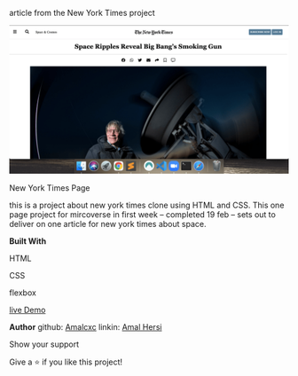 article from the New York Times project 


<img src="full-project/images/Screen Shot 2021-02-19 at 9.32.35 PM.png">

New York Times Page

this is a project about new york times clone using HTML and CSS. This one page project for mircoverse in first week – completed 19 feb – sets out to deliver on one article for new york times about space.






**Built With**

HTML

CSS

flexbox

[live Demo](https://amalcxc.github.io/New-York-Times/)
 




**Author**
 github: [Amalcxc](https://github.com/Amalcxc)
 linkin: [Amal Hersi](https://www.linkedin.com/in/amal-hersi-a29583205/)
 
 
 


Show your support

Give a ⭐️ if you like this project!
